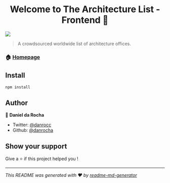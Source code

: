 <h1 align="center">Welcome to The Architecture List - Frontend 👋</h1>
<p>
  <img src="https://img.shields.io/badge/version-1.0.0-blue.svg?cacheSeconds=2592000" />
</p>

> A crowdsourced worldwide list of architecture offices.

### 🏠 [Homepage](https://thearchitecturelist.com)

## Install

```sh
npm install
```

## Author

👤 **Daniel da Rocha**

* Twitter: [@danrocc](https://twitter.com/danrocc)
* Github: [@danrocha](https://github.com/danrocha)

## Show your support

Give a ⭐️ if this project helped you !

***
_This README was generated with ❤️ by [readme-md-generator](https://github.com/kefranabg/readme-md-generator)_